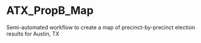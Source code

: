 # ATX_PropB_Map
Semi-automated workflow to create a map of precinct-by-precinct election results for Austin, TX
